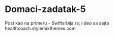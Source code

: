 # Domaci-zadatak-5
Post kao na primeru - Swiftsrbija.rs; i deo sa sajta healthcoach.stylemixthemes.com
